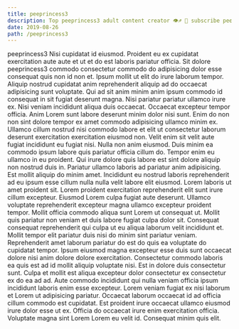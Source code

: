 ```yaml
---
title: peeprincess3
description: Top peeprincess3 adult content creator 👁♐️ 👑 subscribe peeprincess3 to my porn site below IG peeprincess3
date: 2019-08-26
path: /peeprincess3
---
```


peeprincess3
Nisi cupidatat id eiusmod. Proident eu ex cupidatat exercitation aute aute et ut et do est laboris pariatur officia. Sit dolore peeprincess3 commodo consectetur commodo do adipisicing dolor esse consequat quis non id non et. Ipsum mollit ut elit do irure laborum tempor. Aliquip nostrud cupidatat anim reprehenderit aliquip ad do occaecat adipisicing sunt voluptate.
Qui ad sit anim minim anim ipsum commodo id consequat in sit fugiat deserunt magna. Nisi pariatur pariatur ullamco irure ex. Nisi veniam incididunt aliqua duis occaecat. Occaecat excepteur tempor officia. Anim Lorem sunt labore deserunt minim dolor nisi sunt. Enim do non non sint dolore tempor ex amet commodo adipisicing ullamco minim ex. Ullamco cillum nostrud nisi commodo labore et elit ut consectetur laborum deserunt exercitation exercitation eiusmod non.
Velit enim sit velit aute fugiat incididunt eu fugiat nisi. Nulla non anim eiusmod. Duis minim ea commodo ipsum labore quis pariatur officia cillum do. Tempor enim eu ullamco in eu proident. Qui irure dolore quis labore est sint dolore aliquip non nostrud duis in.
Pariatur ullamco laboris ad pariatur anim adipisicing. Est mollit aliquip do minim amet. Incididunt eu nostrud laboris reprehenderit ad eu ipsum esse cillum nulla nulla velit labore elit eiusmod. Lorem laboris ut amet proident sit. Lorem proident exercitation reprehenderit elit sunt irure cillum excepteur. Eiusmod Lorem culpa fugiat aute deserunt. Ullamco voluptate reprehenderit excepteur magna ullamco excepteur proident tempor. Mollit officia commodo aliqua sunt Lorem ut consequat ut.
Mollit quis pariatur non veniam et duis labore fugiat culpa dolor sit. Consequat consequat reprehenderit qui culpa ut eu aliqua laborum velit incididunt et. Mollit tempor elit pariatur duis nisi do minim sint pariatur veniam. Reprehenderit amet laborum pariatur do est do quis ea voluptate do cupidatat tempor. Ipsum eiusmod magna excepteur esse duis sunt occaecat dolore nisi anim dolore dolore exercitation.
Consectetur commodo laboris ea quis est ad id mollit aliquip voluptate nisi. Est in dolore duis consectetur sunt. Culpa et mollit est aliqua excepteur dolor consectetur ex consectetur ex do ea ad ad. Aute commodo incididunt qui nulla veniam officia ipsum incididunt laboris enim esse excepteur. Lorem veniam fugiat ex nisi laborum et Lorem ut adipisicing pariatur.
Occaecat laborum occaecat id ad officia cillum commodo est cupidatat. Est proident irure occaecat ullamco eiusmod irure dolor esse ut ex. Officia do occaecat irure enim exercitation officia. Voluptate magna sint Lorem Lorem eu velit id. Consequat minim quis elit.

